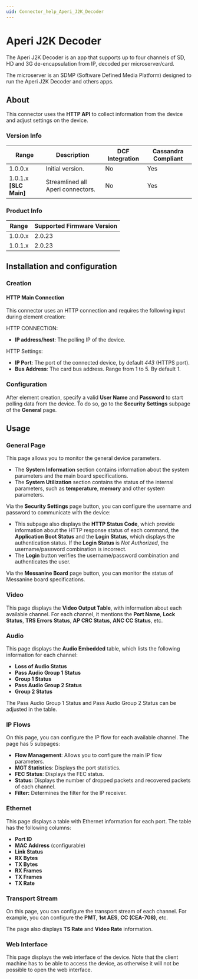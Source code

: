 ```yaml
---
uid: Connector_help_Aperi_J2K_Decoder
---
```


# Aperi J2K Decoder

The Aperi J2K Decoder is an app that supports up to four channels of SD, HD and 3G de-encapsulation from IP, decoded per microserver/card.

The microserver is an SDMP (Software Defined Media Platform) designed to run the Aperi J2K Decoder and others apps.

## About

This connector uses the **HTTP API** to collect information from the device and adjust settings on the device.

### Version Info

| **Range**         | **Description**                | **DCF Integration** | **Cassandra Compliant** |
|--------------------------|--------------------------------|---------------------|-------------------------|
| 1.0.0.x                  | Initial version.               | No                  | Yes                     |
| 1.0.1.x **\[SLC Main\]** | Streamlined all Aperi connectors. | No                  | Yes                     |

### Product Info

| Range | Supported Firmware Version |
|------------------|-----------------------------|
| 1.0.0.x          | 2.0.23                      |
| 1.0.1.x          | 2.0.23                      |

## Installation and configuration

### Creation

#### HTTP Main Connection

This connector uses an HTTP connection and requires the following input during element creation:

HTTP CONNECTION:

- **IP address/host**: The polling IP of the device.

HTTP Settings:

- **IP Port**: The port of the connected device, by default *443* (HTTPS port).
- **Bus Address**: The card bus address. Range from 1 to 5. By default *1*.

### Configuration

After element creation, specify a valid **User Name** and **Password** to start polling data from the device. To do so, go to the **Security Settings** subpage of the **General** page.

## Usage

### General Page

This page allows you to monitor the general device parameters.

- The **System Information** section contains information about the system parameters and the main board specifications.
- The **System Utilization** section contains the status of the internal parameters, such as **temperature**, **memory** and other system parameters.

Via the **Security Settings** page button, you can configure the username and password to communicate with the device:

- This subpage also displays the **HTTP Status Code**, which provide information about the HTTP response status of each command, the **Application Boot Status** and the **Login Status**, which displays the authentication status. If the **Login Status** is *Not Authorized*, the username/password combination is incorrect.
- The **Login** button verifies the username/password combination and authenticates the user.

Via the **Messanine Board** page button, you can monitor the status of Messanine board specifications.

### Video

This page displays the **Video Output Table**, with information about each available channel. For each channel, it mentions the **Port Name**, **Lock Status**, **TRS Errors** **Status**, **AP CRC Status**, **ANC CC Status**, etc.

### Audio

This page displays the **Audio Embedded** table, which lists the following information for each channel:

- **Loss of Audio Status**
- **Pass Audio Group 1 Status**
- **Group 1 Status**
- **Pass Audio Group 2 Status**
- **Group 2 Status**

The Pass Audio Group 1 Status and Pass Audio Group 2 Status can be adjusted in the table.

### IP Flows

On this page, you can configure the IP flow for each available channel. The page has 5 subpages:

- **Flow Management**: Allows you to configure the main IP flow parameters.
- **MGT Statistics**: Displays the port statistics.
- **FEC Status**: Displays the FEC status.
- **Status:** Displays the number of dropped packets and recovered packets of each channel.
- **Filter:** Determines the filter for the IP receiver.

### Ethernet

This page displays a table with Ethernet information for each port. The table has the following columns:

- **Port ID**
- **MAC Address** (configurable)
- **Link Status**
- **RX Bytes**
- **TX Bytes**
- **RX Frames**
- **TX Frames**
- **TX Rate**

### Transport Stream

On this page, you can configure the transport stream of each channel. For example, you can configure the **PMT**, **1st AES**, **CC (CEA-708)**, etc.

The page also displays **TS Rate** and **Video Rate** information.

### Web Interface

This page displays the web interface of the device. Note that the client machine has to be able to access the device, as otherwise it will not be possible to open the web interface.
